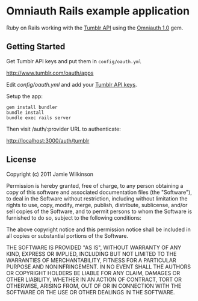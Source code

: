 Omniauth Rails example application
==================================

Ruby on Rails working with the [Tumblr API](http://tumblr.com/docs/en/api/v2)
using the [Omniauth 1.0](http://github.com/intridea/omniauth) gem.

Getting Started
---------------

Get Tumblr API keys and put them in `config/oauth.yml`

<http://www.tumblr.com/oauth/apps>

Edit *config/oauth.yml* and add your [Tumblr API keys](http://tumblr.com/docs/en/api/v2).

Setup the app:

    gem install bundler
    bundle install
    bundle exec rails server

Then visit /auth/:provider URL to authenticate:

<http://localhost:3000/auth/tumblr>


License
-------

Copyright (c) 2011 Jamie Wilkinson

Permission is hereby granted, free of charge, to any person obtaining a copy of this software and associated documentation files (the "Software"), to deal in the Software without restriction, including without limitation the rights to use, copy, modify, merge, publish, distribute, sublicense, and/or sell copies of the Software, and to permit persons to whom the Software is furnished to do so, subject to the following conditions:

The above copyright notice and this permission notice shall be included in all copies or substantial portions of the Software.

THE SOFTWARE IS PROVIDED "AS IS", WITHOUT WARRANTY OF ANY KIND, EXPRESS OR IMPLIED, INCLUDING BUT NOT LIMITED TO THE WARRANTIES OF MERCHANTABILITY, FITNESS FOR A PARTICULAR PURPOSE AND NONINFRINGEMENT. IN NO EVENT SHALL THE AUTHORS OR COPYRIGHT HOLDERS BE LIABLE FOR ANY CLAIM, DAMAGES OR OTHER LIABILITY, WHETHER IN AN ACTION OF CONTRACT, TORT OR OTHERWISE, ARISING FROM, OUT OF OR IN CONNECTION WITH THE SOFTWARE OR THE USE OR OTHER DEALINGS IN THE SOFTWARE.
